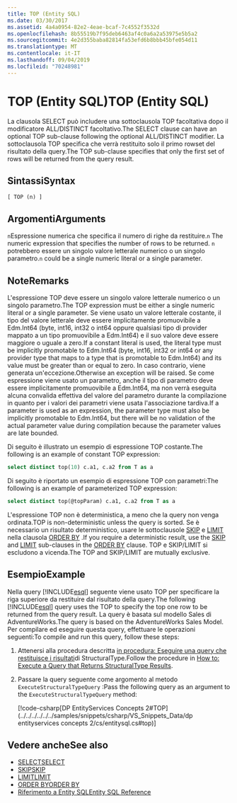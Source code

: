 ```yaml
---
title: TOP (Entity SQL)
ms.date: 03/30/2017
ms.assetid: 4a4a0954-82e2-4eae-bcaf-7c4552f3532d
ms.openlocfilehash: 8b55519b7f95deb6463af4c0a6a2a53975e5b5a2
ms.sourcegitcommit: 4e2d355baba82814fa53efd6b8bbb45bfe054d11
ms.translationtype: MT
ms.contentlocale: it-IT
ms.lasthandoff: 09/04/2019
ms.locfileid: "70248981"
---
```

# <a name="top-entity-sql"></a><span data-ttu-id="c1d52-102">TOP (Entity SQL)</span><span class="sxs-lookup"><span data-stu-id="c1d52-102">TOP (Entity SQL)</span></span>

<span data-ttu-id="c1d52-103">La clausola SELECT può includere una sottoclausola TOP facoltativa dopo il modificatore ALL/DISTINCT facoltativo.</span><span class="sxs-lookup"><span data-stu-id="c1d52-103">The SELECT clause can have an optional TOP sub-clause following the optional ALL/DISTINCT modifier.</span></span> <span data-ttu-id="c1d52-104">La sottoclausola TOP specifica che verrà restituito solo il primo rowset del risultato della query.</span><span class="sxs-lookup"><span data-stu-id="c1d52-104">The TOP sub-clause specifies that only the first set of rows will be returned from the query result.</span></span>

## <a name="syntax"></a><span data-ttu-id="c1d52-105">Sintassi</span><span class="sxs-lookup"><span data-stu-id="c1d52-105">Syntax</span></span>

```
[ TOP (n) ]
```

## <a name="arguments"></a><span data-ttu-id="c1d52-106">Argomenti</span><span class="sxs-lookup"><span data-stu-id="c1d52-106">Arguments</span></span>

<span data-ttu-id="c1d52-107">`n`Espressione numerica che specifica il numero di righe da restituire.</span><span class="sxs-lookup"><span data-stu-id="c1d52-107">`n` The numeric expression that specifies the number of rows to be returned.</span></span> <span data-ttu-id="c1d52-108">`n` potrebbero essere un singolo valore letterale numerico o un singolo parametro.</span><span class="sxs-lookup"><span data-stu-id="c1d52-108">`n` could be a single numeric literal or a single parameter.</span></span>

## <a name="remarks"></a><span data-ttu-id="c1d52-109">Note</span><span class="sxs-lookup"><span data-stu-id="c1d52-109">Remarks</span></span>

<span data-ttu-id="c1d52-110">L'espressione TOP deve essere un singolo valore letterale numerico o un singolo parametro.</span><span class="sxs-lookup"><span data-stu-id="c1d52-110">The TOP expression must be either a single numeric literal or a single parameter.</span></span> <span data-ttu-id="c1d52-111">Se viene usato un valore letterale costante, il tipo del valore letterale deve essere implicitamente promuovibile a Edm.Int64 (byte, int16, int32 o int64 oppure qualsiasi tipo di provider mappato a un tipo promuovibile a Edm.Int64) e il suo valore deve essere maggiore o uguale a zero.</span><span class="sxs-lookup"><span data-stu-id="c1d52-111">If a constant literal is used, the literal type must be implicitly promotable to Edm.Int64 (byte, int16, int32 or int64 or any provider type that maps to a type that is promotable to Edm.Int64) and its value must be greater than or equal to zero.</span></span> <span data-ttu-id="c1d52-112">In caso contrario, viene generata un'eccezione.</span><span class="sxs-lookup"><span data-stu-id="c1d52-112">Otherwise an exception will be raised.</span></span> <span data-ttu-id="c1d52-113">Se come espressione viene usato un parametro, anche il tipo di parametro deve essere implicitamente promuovibile a Edm.Int64, ma non verrà eseguita alcuna convalida effettiva del valore del parametro durante la compilazione in quanto per i valori dei parametri viene usata l'associazione tardiva.</span><span class="sxs-lookup"><span data-stu-id="c1d52-113">If a parameter is used as an expression, the parameter type must also be implicitly promotable to Edm.Int64, but there will be no validation of the actual parameter value during compilation because the parameter values are late bounded.</span></span>

<span data-ttu-id="c1d52-114">Di seguito è illustrato un esempio di espressione TOP costante.</span><span class="sxs-lookup"><span data-stu-id="c1d52-114">The following is an example of constant TOP expression:</span></span>

```sql
select distinct top(10) c.a1, c.a2 from T as a
```

<span data-ttu-id="c1d52-115">Di seguito è riportato un esempio di espressione TOP con parametri:</span><span class="sxs-lookup"><span data-stu-id="c1d52-115">The following is an example of parameterized TOP expression:</span></span>

```sql
select distinct top(@topParam) c.a1, c.a2 from T as a
```

<span data-ttu-id="c1d52-116">L'espressione TOP non è deterministica, a meno che la query non venga ordinata.</span><span class="sxs-lookup"><span data-stu-id="c1d52-116">TOP is non-deterministic unless the query is sorted.</span></span> <span data-ttu-id="c1d52-117">Se è necessario un risultato deterministico, usare le sottoclausole [SKIP](skip-entity-sql.md) e [LIMIT](limit-entity-sql.md) nella clausola [ORDER BY](order-by-entity-sql.md) .</span><span class="sxs-lookup"><span data-stu-id="c1d52-117">If you require a deterministic result, use the [SKIP](skip-entity-sql.md) and [LIMIT](limit-entity-sql.md) sub-clauses in the [ORDER BY](order-by-entity-sql.md) clause.</span></span> <span data-ttu-id="c1d52-118">TOP e SKIP/LIMIT si escludono a vicenda.</span><span class="sxs-lookup"><span data-stu-id="c1d52-118">The TOP and SKIP/LIMIT are mutually exclusive.</span></span>

## <a name="example"></a><span data-ttu-id="c1d52-119">Esempio</span><span class="sxs-lookup"><span data-stu-id="c1d52-119">Example</span></span>

<span data-ttu-id="c1d52-120">Nella query [!INCLUDE[esql](../../../../../../includes/esql-md.md)] seguente viene usato TOP per specificare la riga superiore da restituire dal risultato della query.</span><span class="sxs-lookup"><span data-stu-id="c1d52-120">The following [!INCLUDE[esql](../../../../../../includes/esql-md.md)] query uses the TOP to specify the top one row to be returned from the query result.</span></span> <span data-ttu-id="c1d52-121">La query è basata sul modello Sales di AdventureWorks.</span><span class="sxs-lookup"><span data-stu-id="c1d52-121">The query is based on the AdventureWorks Sales Model.</span></span> <span data-ttu-id="c1d52-122">Per compilare ed eseguire questa query, effettuare le operazioni seguenti:</span><span class="sxs-lookup"><span data-stu-id="c1d52-122">To compile and run this query, follow these steps:</span></span>

1. <span data-ttu-id="c1d52-123">Attenersi alla procedura descritta [in procedura: Eseguire una query che restituisce i risultati](../how-to-execute-a-query-that-returns-structuraltype-results.md)di StructuralType.</span><span class="sxs-lookup"><span data-stu-id="c1d52-123">Follow the procedure in [How to: Execute a Query that Returns StructuralType Results](../how-to-execute-a-query-that-returns-structuraltype-results.md).</span></span>

2. <span data-ttu-id="c1d52-124">Passare la query seguente come argomento al metodo `ExecuteStructuralTypeQuery` :</span><span class="sxs-lookup"><span data-stu-id="c1d52-124">Pass the following query as an argument to the `ExecuteStructuralTypeQuery` method:</span></span>

    [!code-csharp[DP EntityServices Concepts 2#TOP](../../../../../../samples/snippets/csharp/VS_Snippets_Data/dp entityservices concepts 2/cs/entitysql.cs#top)]

## <a name="see-also"></a><span data-ttu-id="c1d52-125">Vedere anche</span><span class="sxs-lookup"><span data-stu-id="c1d52-125">See also</span></span>

- [<span data-ttu-id="c1d52-126">SELECT</span><span class="sxs-lookup"><span data-stu-id="c1d52-126">SELECT</span></span>](select-entity-sql.md)
- [<span data-ttu-id="c1d52-127">SKIP</span><span class="sxs-lookup"><span data-stu-id="c1d52-127">SKIP</span></span>](skip-entity-sql.md)
- [<span data-ttu-id="c1d52-128">LIMIT</span><span class="sxs-lookup"><span data-stu-id="c1d52-128">LIMIT</span></span>](limit-entity-sql.md)
- [<span data-ttu-id="c1d52-129">ORDER BY</span><span class="sxs-lookup"><span data-stu-id="c1d52-129">ORDER BY</span></span>](order-by-entity-sql.md)
- [<span data-ttu-id="c1d52-130">Riferimento a Entity SQL</span><span class="sxs-lookup"><span data-stu-id="c1d52-130">Entity SQL Reference</span></span>](entity-sql-reference.md)
